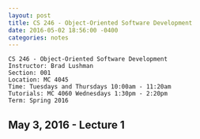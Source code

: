 ```yaml
---
layout: post
title: CS 246 - Object-Oriented Software Development
date: 2016-05-02 18:56:00 -0400
categories: notes
--- 
```


    CS 246 - Object-Oriented Software Development
    Instructor: Brad Lushman
    Section: 001
    Location: MC 4045
    Time: Tuesdays and Thursdays 10:00am - 11:20am
    Tutorials: MC 4060 Wednesdays 1:30pm - 2:20pm
    Term: Spring 2016
    

May 3, 2016 - Lecture 1
-----------------------





